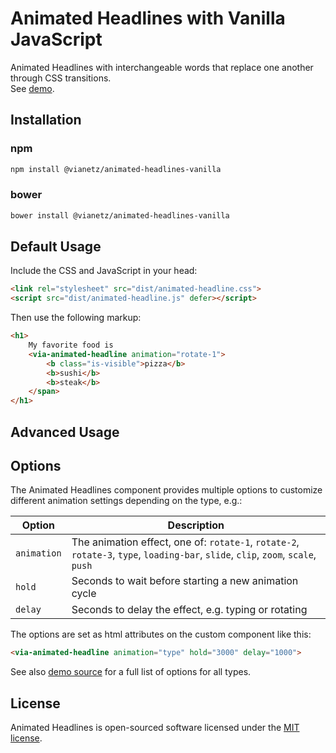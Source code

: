 # Animated Headlines with Vanilla JavaScript

Animated Headlines with interchangeable words that replace one another through CSS transitions.  
See [demo](https://vianetz.github.io/animated-headlines-vanilla/).

## Installation

### npm

```bash
npm install @vianetz/animated-headlines-vanilla
```

### bower
```bash
bower install @vianetz/animated-headlines-vanilla
```

## Default Usage

Include the CSS and JavaScript in your head:

```html
<link rel="stylesheet" src="dist/animated-headline.css">
<script src="dist/animated-headline.js" defer></script>
```

Then use the following markup:

```html
<h1>
    My favorite food is
    <via-animated-headline animation="rotate-1">
        <b class="is-visible">pizza</b>
        <b>sushi</b>
        <b>steak</b>
    </span>
</h1>
```

## Advanced Usage

## Options

The Animated Headlines component provides multiple options to customize different animation settings depending on the type, e.g.:

| Option      | Description                                                                                                                       |
|-------------|-----------------------------------------------------------------------------------------------------------------------------------|
| `animation` | The animation effect, one of: `rotate-1`, `rotate-2`, `rotate-3`, `type`, `loading-bar`, `slide`, `clip`, `zoom`, `scale`, `push` |
| `hold`      | Seconds to wait before starting a new animation cycle                                                                             |
| `delay`     | Seconds to delay the effect, e.g. typing or rotating                                                                              |

The options are set as html attributes on the custom component like this:
```html
<via-animated-headline animation="type" hold="3000" delay="1000">
```

See also [demo source](demo/index.html) for a full list of options for all types.

## License

Animated Headlines is open-sourced software licensed under the [MIT license](https://opensource.org/license/MIT).